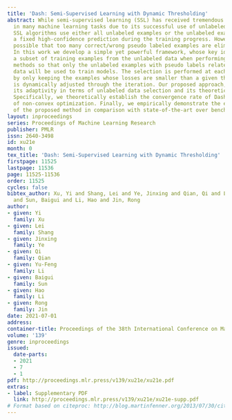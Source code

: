 ```yaml
---
title: 'Dash: Semi-Supervised Learning with Dynamic Thresholding'
abstract: While semi-supervised learning (SSL) has received tremendous attentions
  in many machine learning tasks due to its successful use of unlabeled data, existing
  SSL algorithms use either all unlabeled examples or the unlabeled examples with
  a fixed high-confidence prediction during the training progress. However, it is
  possible that too many correct/wrong pseudo labeled examples are eliminated/selected.
  In this work we develop a simple yet powerful framework, whose key idea is to select
  a subset of training examples from the unlabeled data when performing existing SSL
  methods so that only the unlabeled examples with pseudo labels related to the labeled
  data will be used to train models. The selection is performed at each updating iteration
  by only keeping the examples whose losses are smaller than a given threshold that
  is dynamically adjusted through the iteration. Our proposed approach, Dash, enjoys
  its adaptivity in terms of unlabeled data selection and its theoretical guarantee.
  Specifically, we theoretically establish the convergence rate of Dash from the view
  of non-convex optimization. Finally, we empirically demonstrate the effectiveness
  of the proposed method in comparison with state-of-the-art over benchmarks.
layout: inproceedings
series: Proceedings of Machine Learning Research
publisher: PMLR
issn: 2640-3498
id: xu21e
month: 0
tex_title: 'Dash: Semi-Supervised Learning with Dynamic Thresholding'
firstpage: 11525
lastpage: 11536
page: 11525-11536
order: 11525
cycles: false
bibtex_author: Xu, Yi and Shang, Lei and Ye, Jinxing and Qian, Qi and Li, Yu-Feng
  and Sun, Baigui and Li, Hao and Jin, Rong
author:
- given: Yi
  family: Xu
- given: Lei
  family: Shang
- given: Jinxing
  family: Ye
- given: Qi
  family: Qian
- given: Yu-Feng
  family: Li
- given: Baigui
  family: Sun
- given: Hao
  family: Li
- given: Rong
  family: Jin
date: 2021-07-01
address:
container-title: Proceedings of the 38th International Conference on Machine Learning
volume: '139'
genre: inproceedings
issued:
  date-parts:
  - 2021
  - 7
  - 1
pdf: http://proceedings.mlr.press/v139/xu21e/xu21e.pdf
extras:
- label: Supplementary PDF
  link: http://proceedings.mlr.press/v139/xu21e/xu21e-supp.pdf
# Format based on citeproc: http://blog.martinfenner.org/2013/07/30/citeproc-yaml-for-bibliographies/
---
```

